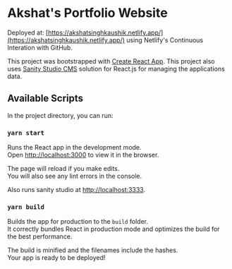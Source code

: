 # Akshat's Portfolio Website

Deployed at: [https://akshatsinghkaushik.netlify.app/](https://akshatsinghkaushik.netlify.app/) using Netlify's Continuous Interation with GitHub.

This project was bootstrapped with [Create React App](https://github.com/facebook/create-react-app).
This project also uses [Sanity Studio CMS](https://www.sanity.io/docs/sanity-studio) solution for React.js for managing the applications data.

## Available Scripts

In the project directory, you can run:

### `yarn start`

Runs the React app in the development mode.\
Open [http://localhost:3000](http://localhost:3000) to view it in the browser.

The page will reload if you make edits.\
You will also see any lint errors in the console.

Also runs sanity studio at [http://localhost:3333](http://localhost:3333).

### `yarn build`

Builds the app for production to the `build` folder.\
It correctly bundles React in production mode and optimizes the build for the best performance.

The build is minified and the filenames include the hashes.\
Your app is ready to be deployed!
